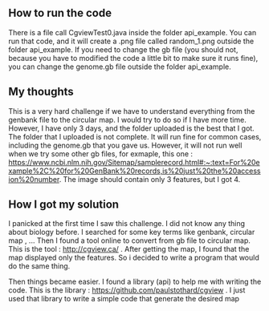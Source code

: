 ## How to run the code
There is a file call CgviewTest0.java inside the folder api_example. You can run that code, and it will create a .png file called random_1.png outside the folder api_example. If you need to change the gb file (you should not, because you have to modified the code a little bit to make sure it runs fine), you can change the genome.gb file outside the folder api_example.

## My thoughts
This is a very hard challenge if we have to understand everything from the genbank file to the circular map. I would try to do so if I have more time. However, I have only 3 days, and the folder uploaded is the best that I got.
The folder that I uploaded is not complete. It will run fine for common cases, including the genome.gb that you gave us. However, it will not run well when we try some other gb files, for exmaple, this one : https://www.ncbi.nlm.nih.gov/Sitemap/samplerecord.html#:~:text=For%20example%2C%20for%20GenBank%20records,is%20just%20the%20accession%20number. 
The image should contain only 3 features, but I got 4.

## How I got my solution
I panicked at the first time I saw this challenge. I did not know any thing about biology before. I searched for some key terms like genbank, circular map , ... Then I found a tool online to convert from gb file to circular map. This is the tool : http://cgview.ca/ . After getting the map, I found that the map displayed only the features. So i decided to write a program that would do the same thing.

Then things became easier. I found a library (api) to help me with writing the code. This is the library : https://github.com/paulstothard/cgview . I just used that library to write a simple code that generate the desired map

